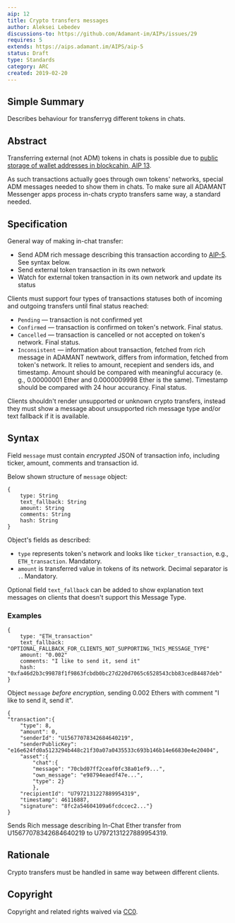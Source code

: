 ```yaml
---
aip: 12
title: Crypto transfers messages
author: Aleksei Lebedev
discussions-to: https://github.com/Adamant-im/AIPs/issues/29
requires: 5
extends: https://aips.adamant.im/AIPS/aip-5
status: Draft
type: Standards
category: ARC
created: 2019-02-20
---
```


## Simple Summary
Describes behaviour for transferryg different tokens in chats.

## Abstract
<!--A short (~200 word) description of the technical issue being addressed.-->
Transferring external (not ADM) tokens in chats is possible due to [public storage of wallet addresses in blockcahin, AIP 13](https://aips.adamant.im/AIPS/aip-13).

As such transactions actually goes through own tokens' networks, special ADM messages needed to show them in chats. To make sure all ADAMANT Messenger apps process in-chats crypto transfers same way, a standard needed.

## Specification

General way of making in-chat transfer:
- Send ADM rich message describing this transaction according to [AIP-5](https://aips.adamant.im/AIPS/aip-5). See syntax below.
- Send external token transaction in its own network
- Watch for external token transaction in its own network and update its status

Clients must support four types of transactions statuses both of incoming and outgoing transfers until final status reached:
- `Pending` — transaction is not confirmed yet
- `Confirmed` — transaction is confirmed on token's network. Final status.
- `Cancelled` — transaction is cancelled or not accepted on token's network. Final status.
- `Inconsistent` — information about transaction, fetched from rich message in ADAMANT newtwork, differs from information, fetched from token's network. It relies to amount, recepient and senders ids, and timestamp. Amount should be compared with meaningful accuracy (e. g., 0.00000001 Ether and 0.0000009998 Ether is the same). Timestamp should be compared with 24 hour accurancy. Final status.

Clients shouldn't render unsupported or unknown crypto transfers, instead they must show a message about unsupported rich message type and/or text fallback if it is available.

## Syntax

Field `message` must contain *encrypted* JSON of transaction info, including ticker, amount, comments and transaction id.

Below shown structure of `message` object:

````
{
	type: String
	text_fallback: String
	amount: String
	comments: String
	hash: String
}
````

Object's fields as described:
- `type` represents token's network and looks like `ticker_transaction`, e.g., `ETH_transaction`. Mandatory.
-  `amount` is transferred value in tokens of its network. Decimal separator is `.`. Mandatory.


Optional field `text_fallback` can be added to show explanation text messages on clients that doesn't support this Message Type. 


### Examples

````
{
	type: "ETH_transaction"
	text_fallback: "OPTIONAL_FALLBACK_FOR_CLIENTS_NOT_SUPPORTING_THIS_MESSAGE_TYPE"
	amount: "0.002"
	comments: "I like to send it, send it"
	hash: "0xfa46d2b3c99878f1f9863fcbdb0bc27d220d7065c6528543cbb83ced84487deb"
}
````

Object `message` *before encryption*, sending 0.002 Ethers with comment "I like to send it, send it".

````
{
"transaction":{
	"type": 8,
	"amount": 0,
	"senderId": "U15677078342684640219",
	"senderPublicKey": "e16e624fd0a5123294b448c21f30a07a0435533c693b146b14e66830e4e20404",
	"asset":{
		"chat":{
		"message": "70cbd07ff2ceaf0fc38a01ef9...",
		"own_message": "e98794eaedf47e...",
		"type": 2}
		},
	"recipientId": "U7972131227889954319",
	"timestamp": 46116887,
	"signature": "8fc2a54604109a6fcdccec2..."}
}
````

Sends Rich message describing In-Chat Ether transfer from U15677078342684640219 to U7972131227889954319.

## Rationale
Crypto transfers must be handled in same way between different clients. 

## Copyright
Copyright and related rights waived via [CC0](https://creativecommons.org/publicdomain/zero/1.0/).
